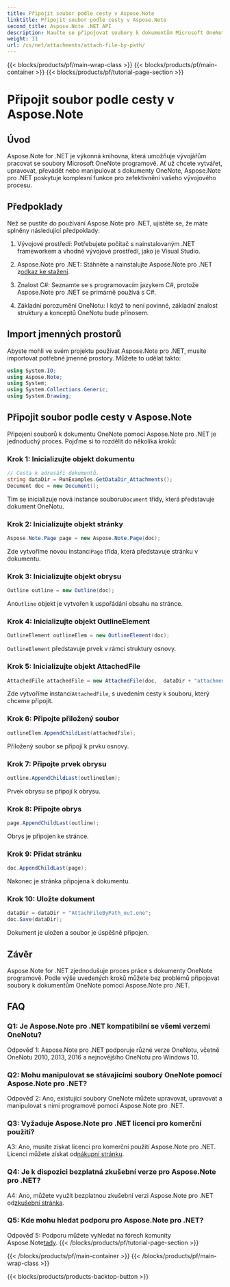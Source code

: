 ```yaml
---
title: Připojit soubor podle cesty v Aspose.Note
linktitle: Připojit soubor podle cesty v Aspose.Note
second_title: Aspose.Note .NET API
description: Naučte se připojovat soubory k dokumentům Microsoft OneNote programově pomocí Aspose.Note pro .NET. Zjednodušte si proces vývoje pomocí tohoto komplexního návodu.
weight: 11
url: /cs/net/attachments/attach-file-by-path/
---
```


{{< blocks/products/pf/main-wrap-class >}}
{{< blocks/products/pf/main-container >}}
{{< blocks/products/pf/tutorial-page-section >}}

# Připojit soubor podle cesty v Aspose.Note

## Úvod

Aspose.Note for .NET je výkonná knihovna, která umožňuje vývojářům pracovat se soubory Microsoft OneNote programově. Ať už chcete vytvářet, upravovat, převádět nebo manipulovat s dokumenty OneNote, Aspose.Note pro .NET poskytuje komplexní funkce pro zefektivnění vašeho vývojového procesu.

## Předpoklady

Než se pustíte do používání Aspose.Note pro .NET, ujistěte se, že máte splněny následující předpoklady:

1. Vývojové prostředí: Potřebujete počítač s nainstalovaným .NET frameworkem a vhodné vývojové prostředí, jako je Visual Studio.

2.  Aspose.Note pro .NET: Stáhněte a nainstalujte Aspose.Note pro .NET z[odkaz ke stažení](https://releases.aspose.com/note/net/).

3. Znalost C#: Seznamte se s programovacím jazykem C#, protože Aspose.Note pro .NET se primárně používá s C#.

4. Základní porozumění OneNotu: I když to není povinné, základní znalost struktury a konceptů OneNotu bude přínosem.

## Import jmenných prostorů

Abyste mohli ve svém projektu používat Aspose.Note pro .NET, musíte importovat potřebné jmenné prostory. Můžete to udělat takto:

```csharp
using System.IO;
using Aspose.Note;
using System;
using System.Collections.Generic;
using System.Drawing;
```

## Připojit soubor podle cesty v Aspose.Note

Připojení souborů k dokumentu OneNote pomocí Aspose.Note pro .NET je jednoduchý proces. Pojďme si to rozdělit do několika kroků:

### Krok 1: Inicializujte objekt dokumentu

```csharp
// Cesta k adresáři dokumentů.
string dataDir = RunExamples.GetDataDir_Attachments();
Document doc = new Document();
```

 Tím se inicializuje nová instance souboru`Document` třídy, která představuje dokument OneNotu.

### Krok 2: Inicializujte objekt stránky

```csharp
Aspose.Note.Page page = new Aspose.Note.Page(doc);
```

 Zde vytvoříme novou instanci`Page` třída, která představuje stránku v dokumentu.

### Krok 3: Inicializujte objekt obrysu

```csharp
Outline outline = new Outline(doc);
```

 An`Outline` objekt je vytvořen k uspořádání obsahu na stránce.

### Krok 4: Inicializujte objekt OutlineElement

```csharp
OutlineElement outlineElem = new OutlineElement(doc);
```

`OutlineElement` představuje prvek v rámci struktury osnovy.

### Krok 5: Inicializujte objekt AttachedFile

```csharp
AttachedFile attachedFile = new AttachedFile(doc,  dataDir + "attachment.txt");
```

 Zde vytvoříme instanci`AttachedFile`, s uvedením cesty k souboru, který chceme připojit.

### Krok 6: Připojte přiložený soubor

```csharp
outlineElem.AppendChildLast(attachedFile);
```

Přiložený soubor se připojí k prvku osnovy.

### Krok 7: Připojte prvek obrysu

```csharp
outline.AppendChildLast(outlineElem);
```

Prvek obrysu se připojí k obrysu.

### Krok 8: Připojte obrys

```csharp
page.AppendChildLast(outline);
```

Obrys je připojen ke stránce.

### Krok 9: Přidat stránku

```csharp
doc.AppendChildLast(page);
```

Nakonec je stránka připojena k dokumentu.

### Krok 10: Uložte dokument

```csharp
dataDir = dataDir + "AttachFileByPath_out.one";
doc.Save(dataDir);
```

Dokument je uložen a soubor je úspěšně připojen.

## Závěr

Aspose.Note for .NET zjednodušuje proces práce s dokumenty OneNote programově. Podle výše uvedených kroků můžete bez problémů připojovat soubory k dokumentům OneNote pomocí Aspose.Note pro .NET.

## FAQ

### Q1: Je Aspose.Note pro .NET kompatibilní se všemi verzemi OneNotu?

Odpověď 1: Aspose.Note pro .NET podporuje různé verze OneNotu, včetně OneNotu 2010, 2013, 2016 a nejnovějšího OneNotu pro Windows 10.

### Q2: Mohu manipulovat se stávajícími soubory OneNote pomocí Aspose.Note pro .NET?

Odpověď 2: Ano, existující soubory OneNote můžete upravovat, upravovat a manipulovat s nimi programově pomocí Aspose.Note pro .NET.

### Q3: Vyžaduje Aspose.Note pro .NET licenci pro komerční použití?

A3: Ano, musíte získat licenci pro komerční použití Aspose.Note pro .NET. Licenci můžete získat od[nákupní stránku](https://purchase.aspose.com/buy).

### Q4: Je k dispozici bezplatná zkušební verze pro Aspose.Note pro .NET?

 A4: Ano, můžete využít bezplatnou zkušební verzi Aspose.Note pro .NET od[zkušební stránka](https://releases.aspose.com/).

### Q5: Kde mohu hledat podporu pro Aspose.Note pro .NET?

 Odpověď 5: Podporu můžete vyhledat na fórech komunity Aspose.Note[tady](https://forum.aspose.com/c/note/28).
{{< /blocks/products/pf/tutorial-page-section >}}

{{< /blocks/products/pf/main-container >}}
{{< /blocks/products/pf/main-wrap-class >}}

{{< blocks/products/products-backtop-button >}}
